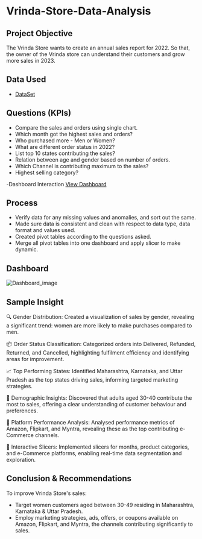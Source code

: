 # Vrinda-Store-Data-Analysis 

## **Project Objective**
The Vrinda Store wants to create an annual sales report for 2022. So that, the owner of the Vrinda store can understand their customers and grow more sales in 2023.

## Data Used
- <a href="https://github.com/naheeda78/Excel-Data-Analysis/blob/main/Viranda%20data%20analysis.xlsx">DataSet<a/>

## **Questions (KPIs)**
- Compare the sales and orders using single chart.
- Which month got the highest sales and orders?
- Who purchased more - Men or Women?
- What are different order status in 2022?
- List top 10 states contributing the sales?
- Relation between age and gender based on number of orders.
- Which Channel is contributing maximum to the sales?
- Highest selling category?

-Dashboard Interaction <a href="https://github.com/naheeda78/Excel-Data-Analysis/blob/main/Dashboard_image.png">View Dashboard<a/>


## **Process**

- Verify data for any missing values and anomalies, and sort out the same.
- Made sure data is consistent and clean with respect to data type, data format and values used.
- Created pivot tables according to the questions asked.
- Merge all pivot tables into one dashboard and apply slicer to make dynamic.

## **Dashboard**

![Dashboard_image](https://github.com/user-attachments/assets/b7880cad-b818-4f0b-a64e-859a80962aaa)

## **Sample Insight**

🔍 Gender Distribution: Created a visualization of sales by gender, revealing a significant trend: women are more likely to make purchases compared to men.

📦 Order Status Classification: Categorized orders into Delivered, Refunded, Returned, and Cancelled, highlighting fulfilment efficiency and identifying areas for improvement.

📈 Top Performing States: Identified Maharashtra, Karnataka, and Uttar Pradesh as the top states driving sales, informing targeted marketing strategies.

👥 Demographic Insights: Discovered that adults aged 30-40 contribute the most to sales, offering a clear understanding of customer behaviour and preferences.

🛒 Platform Performance Analysis: Analysed performance metrics of Amazon, Flipkart, and Myntra, revealing these as the top contributing e-Commerce channels.

🔄 Interactive Slicers: Implemented slicers for months, product categories, and e-Commerce platforms, enabling real-time data segmentation and exploration.


## Conclusion & Recommendations

To improve Vrinda Store's sales:

- Target women customers aged between 30-49 residing in Maharashtra, Karnataka & Uttar Pradesh.
- Employ marketing strategies, ads, offers, or coupons available on Amazon, Flipkart, and Myntra, the channels contributing significantly to sales.


